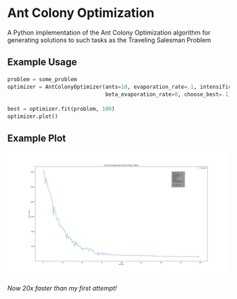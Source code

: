 # Ant Colony Optimization
A Python implementation of the Ant Colony Optimization algorithm for generating solutions to such tasks as the Traveling Salesman Problem


## Example Usage
```python
problem = some_problem
optimizer = AntColonyOptimizer(ants=10, evaporation_rate=.1, intensification=2, alpha=1, beta=1,
                               beta_evaporation_rate=0, choose_best=.1)
 
best = optimizer.fit(problem, 100)
optimizer.plot()
```

## Example Plot
![ACO Fitted](ACO.png?raw=true "ACO Fitted")

###### Now 20x faster than my first attempt!
